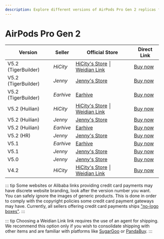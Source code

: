 ```yaml
---
description: Explore different versions of AirPods Pro Gen 2 replicas from various sellers. Find official stores and direct links to purchase AirPods Pro Gen 2 replicas.
---
```


# AirPods Pro Gen 2

| Version             | Seller    | Official Store                                                                                       | Direct Link                                 |
|---------------------|-----------|------------------------------------------------------------------------------------------------------|---------------------------------------------|
| V5.2 (TigerBuilder) | *HiCity*  | [HiCity's Store](https://hicitypods.com) │ [Weidian Link](https://airreps.link/hicityw)                                                             | [Buy now](https://airreps.link/hcpro2v52tb) |
| V5.2 (TigerBuilder) | *Jenny*   | [Jenny's Store](https://jenny.airreps.info)                                                          | [Buy now](https://airreps.link/jenny)       |
| V5.2 (TigerBuilder) | *Earhive* | [Earhive](https://earhive.com)                                                              | [Buy now](https://airreps.link/earhive)     |
| V5.2 (Huilian)      | *HiCity*  | [HiCity's Store](https://hicitypods.com) │ [Weidian Link](https://airreps.link/hicityw)                                                             | [Buy now](https://airreps.link/hcprov52hl)  |
| V5.2 (Huilian)      | *Jenny*   | [Jenny's Store](https://jenny.airreps.info)                                                          | [Buy now](https://airreps.link/jenny)       |
| V5.2 (Huilian)      | *Earhive* | [Earhive](https://earhive.com)                                                              | [Buy now](https://airreps.link/earhive)     |
| V5.2 (HR)           | *Jenny*   | [Jenny's Store](https://jenny.airreps.info)                                                          | [Buy now](https://airreps.link/jenny)       |
| V5.1                | *Earhive* | [Earhive](https://earhive.com)                                                              | [Buy now](https://airreps.link/earhive)     |
| V5.1                | *Jenny*   | [Jenny's Store](https://jenny.airreps.info)                                                          | [Buy now](https://airreps.link/jenny)       |
| V5.0                | *Jenny*   | [Jenny's Store](https://jenny.airreps.info)                                                          | [Buy now](https://airreps.link/jenny)       |
| V4.2                | *HiCity*  | [HiCity's Store](https://hicitypods.com) │ [Weidian Link](https://airreps.link/hicityw)                                                             | [Buy now](https://airreps.link/hcpv42)      |

::: tip
Some websites or Alibaba links providing credit card payments may have discrete website branding, look after the version number you want. You can safely ignore the images of generic products. This is done in order to comply with the copyright policies some credit card payment gateways may have. Currently, all sellers offering credit card payments ships ["no-logo boxes"](https://airpodsreplicas.com/introduction/packaging#no-logo-box). 
:::

::: tip
Choosing a Weidian Link link requires the use of an agent for shipping. We recommend this option only if you wish to consolidate shipping with other items and are familiar with platforms like [SugarGoo](https://airreps.link/sugargoo) or [PandaBuy](https://airreps.link/pandabuy).
:::